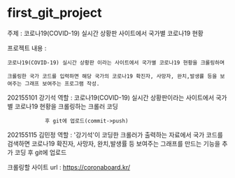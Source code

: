 # first_git_project
주제 : 코로나19(COVID-19) 실시간 상황판 사이트에서 국가별 코로나19 현황

프로젝트 내용 :

    코로나19(COVID-19) 실시간 상황판 이라는 사이트에서 국가별 코로나19 현황을 크롤링하며

    크롤링한 국가 코드를 입력하면 해당 국가의 코로나19 확진자, 사망자, 완치,발생률 등을 보여주는 그래프 보여주는 프로그램 작성.



202155101 강기석 역할 : 코로나19(COVID-19) 실시간 상황판이라는 사이트에서 국가별 코로나19 현황을 크롤링하는 크롤러 코딩

                후 git에 업로드(commit->push)

202155115 김민정 역할 : '강기석'이 코딩한 크롤러가 출력하는 자료에서 국가 코드를 검색하면  코로나19 확진자, 사망자, 완치,발생률 등 보여주는 그래프를 만드는 기능을 추가 코딩 후 git에 업로드



크롤링할 사이트 url : https://coronaboard.kr/